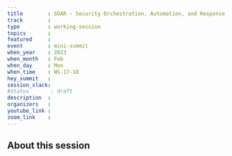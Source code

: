 ```yaml
---
title        : SOAR - Security Orchestration, Automation, and Response (Panel)  
track        :
type         : working-session
topics       :
featured     :
event        : mini-summit
when_year    : 2023
when_month   : Feb
when_day     : Mon
when_time    : WS-17-18
hey_summit   : 
session_slack:
#status       : draft
description  :
organizers   :
youtube_link :
zoom_link    :
---
```


## About this session
